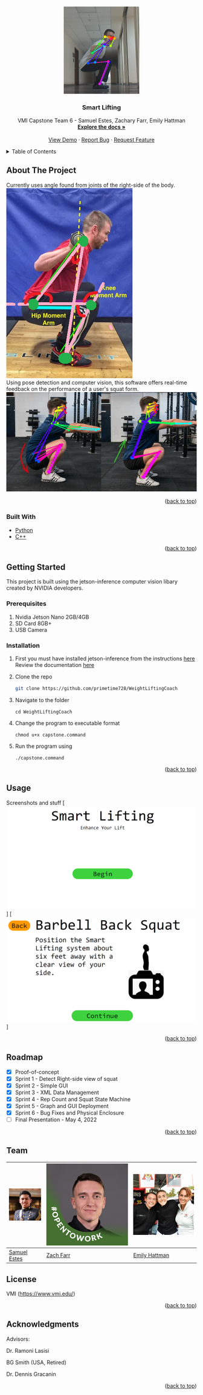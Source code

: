 <!-- PROJECT LOGO -->
<br />
<div align="center">
  <a href="s">
    <img src="form_pictures/good_form_demo.png" alt="Logo" width="200">
  </a>

  <h3 align="center">Smart Lifting</h3>

  <p align="center">
    VMI Capstone Team 6 - Samuel Estes, Zachary Farr, Emily Hattman
    <br />
    <a href="https://github.com/primetime728/WeightLiftingCoach"><strong>Explore the docs »</strong></a>
    <br />
    <br />
    <a href="https://github.com/primetime728/WeightLiftingCoach/blob/master/videos/test_video.mp4">View Demo</a>
    ·
    <a href="https://github.com/primetime728/WeightLiftingCoach/issues">Report Bug</a>
    ·
    <a href="mailto:estessj22@mail.vmi.edu">Request Feature</a>
  </p>
</div>



<!-- TABLE OF CONTENTS -->
<details>
  <summary>Table of Contents</summary>
  <ol>
    <li>
      <a href="#about-the-project">About The Project</a>
      <ul>
        <li><a href="#built-with">Built With</a></li>
      </ul>
    </li>
    <li>
      <a href="#getting-started">Getting Started</a>
      <ul>
        <li><a href="#prerequisites">Prerequisites</a></li>
        <li><a href="#installation">Installation</a></li>
      </ul>
    </li>
    <li><a href="#usage">Usage</a></li>
    <li><a href="#roadmap">Roadmap</a></li>
    <li><a href="#contributing">Contributing</a></li>
    <li><a href="#license">License</a></li>
    <li><a href="#contact">Contact</a></li>
    <li><a href="#acknowledgments">Acknowledgments</a></li>
  </ol>
</details>



<!-- ABOUT THE PROJECT -->
## About The Project

Currently uses angle found from joints of the right-side of the body.
<br>
<a href="s">
<img src="docs/angles_for_form_2.png" alt="Product Screen Shot">
</a>
<br>
Using pose detection and computer vision, this software offers real-time feedback on the performance of a user's squat form.
<a href="s">
<img src="docs/2(2).png" alt="Demo_Screen_Shot">
</a>

<p align="right">(<a href="#top">back to top</a>)</p>

### Built With

* [Python](https://www.python.org/)
* [C++](https://www.cplusplus.com/)

<p align="right">(<a href="#top">back to top</a>)</p>



<!-- GETTING STARTED -->
## Getting Started

This project is built using the jetson-inference computer vision libary created by NVIDIA developers.

### Prerequisites

1. Nvidia Jetson Nano 2GB/4GB
2. SD Card 8GB+
3. USB Camera

### Installation

1. First you must have installed jetson-inference from the instructions <a href="https://github.com/dusty-nv/jetson-inference/blob/master/docs/building-repo-2.md">here</a> Review the documentation <a href="https://github.com/dusty-nv/jetson-inference">here</a>

2. Clone the repo
   ```sh
   git clone https://github.com/primetime728/WeightLiftingCoach
   ```
3. Navigate to the folder
   ```
   cd WeightLiftingCoach
   ```
4. Change the program to executable format
   ```
   chmod u+x capstone.command
   ```   
5. Run the program using
   ```
   ./capstone.command
   ```

<p align="right">(<a href="#top">back to top</a>)</p>



<!-- USAGE EXAMPLES -->
## Usage

Screenshots and stuff
[![Start Screen](docs/StartScreen.png)]
[![Position System](docs/PositionSystem.png)]

<p align="right">(<a href="#top">back to top</a>)</p>



<!-- ROADMAP -->
## Roadmap

- [x] Proof-of-concept
- [x] Sprint 1 - Detect Right-side view of squat
- [x] Sprint 2 - Simple GUI
- [x] Sprint 3 - XML Data Management
- [x] Sprint 4 - Rep Count and Squat State Machine
- [x] Sprint 5 - Graph and GUI Deployment
- [x] Sprint 6 - Bug Fixes and Physical Enclosure
- [ ] Final Presentation - May 4, 2022

<p align="right">(<a href="#top">back to top</a>)</p>


<!-- CONTACT -->
## Team

[![Samuel Estes](docs/1650595785138.jpg)](https://www.linkedin.com/in/samuel-estes-b5598122b/)  | [![Zach Farr](docs/1639155008086.jpg)](https://www.linkedin.com/in/zachary-farr-97bb68182/)  | [![Emily Hattman](docs/1610480133202.jpg)](https://www.quandl.com/)
---|---|---
[Samuel Estes](https://github.com/primetime728) |[Zach Farr](https://www.linkedin.com/in/zachary-farr-97bb68182/) |[Emily Hattman](https://www.linkedin.com/in/emily-hattman-335050192/)

## License

VMI (https://www.vmi.edu/)

<p align="right">(<a href="#top">back to top</a>)</p>



<!-- ACKNOWLEDGMENTS -->
## Acknowledgments
Advisors:
<p>Dr. Ramoni Lasisi</p>
<p>BG Smith (USA, Retired)</p>
<p>Dr. Dennis Gracanin</p>

<p align="right">(<a href="#top">back to top</a>)</p>



<!-- MARKDOWN LINKS & IMAGES -->
<!-- https://www.markdownguide.org/basic-syntax/#reference-style-links -->
[contributors-shield]: https://img.shields.io/github/contributors/othneildrew/Best-README-Template.svg?style=for-the-badge
[contributors-url]: https://github.com/othneildrew/Best-README-Template/graphs/contributors
[forks-shield]: https://img.shields.io/github/forks/othneildrew/Best-README-Template.svg?style=for-the-badge
[forks-url]: https://github.com/othneildrew/Best-README-Template/network/members
[stars-shield]: https://img.shields.io/github/stars/othneildrew/Best-README-Template.svg?style=for-the-badge
[stars-url]: https://github.com/othneildrew/Best-README-Template/stargazers
[issues-shield]: https://img.shields.io/github/issues/othneildrew/Best-README-Template.svg?style=for-the-badge
[issues-url]: https://github.com/othneildrew/Best-README-Template/issues
[license-shield]: https://img.shields.io/github/license/othneildrew/Best-README-Template.svg?style=for-the-badge
[license-url]: https://github.com/othneildrew/Best-README-Template/blob/master/LICENSE.txt
[linkedin-shield]: https://img.shields.io/badge/-LinkedIn-black.svg?style=for-the-badge&logo=linkedin&colorB=555
[linkedin-url]: https://linkedin.com/in/othneildrew
[product-screenshot]: images/screenshot.png
